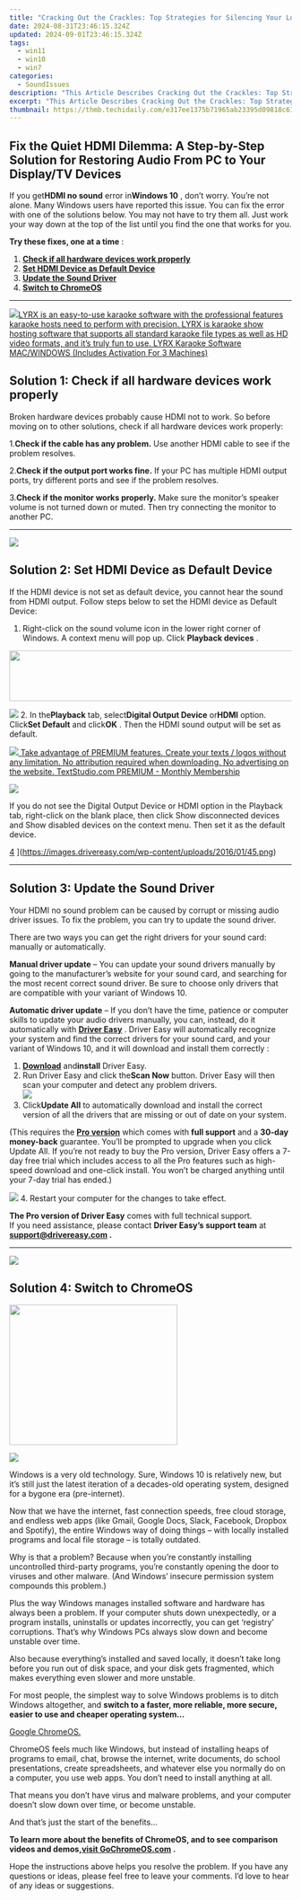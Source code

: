 ```yaml
---
title: "Cracking Out the Crackles: Top Strategies for Silencing Your Logitech G Pro X on PC This Year"
date: 2024-08-31T23:46:15.324Z
updated: 2024-09-01T23:46:15.324Z
tags:
  - win11
  - win10
  - win7
categories:
  - SoundIssues
description: "This Article Describes Cracking Out the Crackles: Top Strategies for Silencing Your Logitech G Pro X on PC This Year"
excerpt: "This Article Describes Cracking Out the Crackles: Top Strategies for Silencing Your Logitech G Pro X on PC This Year"
thumbnail: https://thmb.techidaily.com/e317ee1375b71965ab23395d09818c610ccf5d2d808f219ba689ee889a1e30c0.jpg
---
```


## Fix the Quiet HDMI Dilemma: A Step-by-Step Solution for Restoring Audio From PC to Your Display/TV Devices

If you get**HDMI no sound** error in**Windows 10** , don’t worry. You’re not alone. Many Windows users have reported this issue. You can fix the error with one of the solutions below. You may not have to try them all. Just work your way down at the top of the list until you find the one that works for you.

**Try these fixes, one at a time** :

1. [**Check if all hardware devices work properly**](https://tools.techidaily.com/drivereasy/download/)
2. [**Set HDMI Device as Default Device**](https://tools.techidaily.com/drivereasy/download/)
3. [**Update the Sound Driver**](https://tools.techidaily.com/drivereasy/download/)
4. **[Switch to ChromeOS](https://tools.techidaily.com/drivereasy/download/)**

---

<!-- affiliate ads begin -->
<a href="https://shop.pcdj.com/order/checkout.php?PRODS=4698998&QTY=1&AFFILIATE=108875&CART=1"> <img src="https://secure.avangate.com/images/merchant/47f4b6321e9fd8e8f7326a6adc1a7c1e/products/MacBook_Pro_lyrx-withsinger-tv.png" border="0">LYRX is an easy-to-use karaoke software with the professional features karaoke hosts need to perform with precision. LYRX is karaoke show hosting software that supports all standard karaoke file types as well as HD video formats, and it’s truly fun to use. 
LYRX Karaoke Software MAC/WINDOWS (Includes Activation For 3 Machines)</a>
<!-- affiliate ads end -->
## Solution 1: Check if all hardware devices work properly

 Broken hardware devices probably cause HDMI not to work. So before moving on to other solutions, check if all hardware devices work properly:

 1.**Check if the cable has any problem.** Use another HDMI cable to see if the problem resolves.

 2.**Check if the output port works fine.** If your PC has multiple HDMI output ports, try different ports and see if the problem resolves.

 3.**Check if the monitor works properly.** Make sure the monitor’s speaker volume is not turned down or muted. Then try connecting the monitor to another PC.

---

<!-- affiliate ads begin -->
<a href="https://store.massmailsoftware.com/order/checkout.php?PRODS=1300375&QTY=1&AFFILIATE=108875&CART=1"><img src="https://secure.avangate.com/images/merchant/dc87c13749315c7217cdc4ac692e704c/banera_for_partners-15_%281%29.jpg" border="0"></a>
<!-- affiliate ads end -->
## Solution 2: Set HDMI Device as Default Device

 If the HDMI device is not set as default device, you cannot hear the sound from HDMI output. Follow steps below to set the HDMI device as Default Device:

1. Right-click on the sound volume icon in the lower right corner of Windows. A context menu will pop up. Click **Playback devices** .  
<!-- affiliate ads begin -->
<a href="https://newchic.sjv.io/c/5597632/1659704/14420" target="_top" id="1659704"><img src="//a.impactradius-go.com/display-ad/14420-1659704" border="0" alt="" width="728" height="90"/></a><img height="0" width="0" src="https://imp.pxf.io/i/5597632/1659704/14420" style="position:absolute;visibility:hidden;" border="0" />
<!-- affiliate ads end -->
![](https://www.drivereasy.com/wp-content/uploads/2017/08/img_59a3d159c97f2.png)
2. In the**Playback** tab, select**Digital Output Device** or**HDMI** option. Click**Set Default** and click**OK** . Then the HDMI sound output will be set as default.  
<!-- affiliate ads begin -->
<a href="https://secure.textstudio.com/order/checkout.php?PRODS=35633281&QTY=1&AFFILIATE=108875&CART=1"> <img src="https://secure.avangate.com/images/merchant/d6eb8222c9718486bdabce8b897380f7/products/2_premium-icon.png" border="0"> Take advantage of PREMIUM features. 
Create your texts / logos without any limitation. 
No attribution required when downloading. 
No advertising on the website. 
 TextStudio.com  PREMIUM - Monthly Membership</a>
<!-- affiliate ads end -->
![](https://www.drivereasy.com/wp-content/uploads/2024/06/image-29.png)

 If you do not see the Digital Output Device or HDMI option in the Playback tab, right-click on the blank place, then click Show disconnected devices and Show disabled devices on the context menu. Then set it as the default device.

[4](https://images.drivereasy.com/wp-content/uploads/2016/01/45.png) ](https://images.drivereasy.com/wp-content/uploads/2016/01/45.png)

---

## Solution 3: Update the Sound Driver

 Your HDMI no sound problem can be caused by corrupt or missing audio driver issues. To fix the problem, you can try to update the sound driver.

 There are two ways you can get the right drivers for your sound card: manually or automatically.

**Manual driver update** – You can update your sound drivers manually by going to the manufacturer’s website for your sound card, and searching for the most recent correct sound driver. Be sure to choose only drivers that are compatible with your variant of Windows 10.

**Automatic driver update** – If you don’t have the time, patience or computer skills to update your audio drivers manually, you can, instead, do it automatically with **[Driver Easy](https://tools.techidaily.com/drivereasy/download/)**  . Driver Easy will automatically recognize your system and find the correct drivers for your sound card, and your variant of Windows 10, and it will download and install them correctly :

1. **[Download](https://tools.techidaily.com/drivereasy/download/)**  and**install** Driver Easy.
2. Run Driver Easy and click the**Scan Now** button. Driver Easy will then scan your computer and detect any problem drivers.  
![](https://www.drivereasy.com/wp-content/uploads/2024/05/DE-scan-now-6.0.jpg)
3. Click**Update All** to automatically download and install the correct version of all the drivers that are missing or out of date on your system.  

 (This requires the **[Pro version](https://tools.techidaily.com/drivereasy/download/)**  which comes with **full support**  and a **30-day money-back**  guarantee. You’ll be prompted to upgrade when you click Update All. If you’re not ready to buy the Pro version, Driver Easy offers a 7-day free trial which includes access to all the Pro features such as high-speed download and one-click install. You won’t be charged anything until your 7-day trial has ended.)  

![](https://www.drivereasy.com/wp-content/uploads/2024/05/Realtek-High-Definition-Audio.jpg)
4. Restart your computer for the changes to take effect.

**The Pro version of Driver Easy** comes with full technical support.  
 If you need assistance, please contact **Driver Easy’s support team** at **[support@drivereasy.com](https://tools.techidaily.com/drivereasy/download/) .**

---

<!-- affiliate ads begin -->
<a href="https://secure.2checkout.com/order/checkout.php?PRODS=19080710&QTY=1&AFFILIATE=108875&CART=1"><img src="https://smart-seo-tool.com/images/SmartSEOAuditorBox.png" border="0"></a>
<!-- affiliate ads end -->
## Solution 4: Switch to ChromeOS

<!-- affiliate ads begin -->
<a href="https://printrendy.pxf.io/c/5597632/1453719/17020" target="_top" id="1453719"><img src="//a.impactradius-go.com/display-ad/17020-1453719" border="0" alt="" width="300" height="250"/></a><img height="0" width="0" src="https://imp.pxf.io/i/5597632/1453719/17020" style="position:absolute;visibility:hidden;" border="0" />
<!-- affiliate ads end -->
![](https://images.drivereasy.com/wp-content/uploads/2020/03/ChromeOSDesktop.jpg)

 Windows is a very old technology. Sure, Windows 10 is relatively new, but it’s still just the latest iteration of a decades-old operating system, designed for a bygone era (pre-internet).

 Now that we have the internet, fast connection speeds, free cloud storage, and endless web apps (like Gmail, Google Docs, Slack, Facebook, Dropbox and Spotify), the entire Windows way of doing things – with locally installed programs and local file storage – is totally outdated.

 Why is that a problem? Because when you’re constantly installing uncontrolled third-party programs, you’re constantly opening the door to viruses and other malware. (And Windows’ insecure permission system compounds this problem.)

 Plus the way Windows manages installed software and hardware has always been a problem. If your computer shuts down unexpectedly, or a program installs, uninstalls or updates incorrectly, you can get ‘registry’ corruptions. That’s why Windows PCs always slow down and become unstable over time.

 Also because everything’s installed and saved locally, it doesn’t take long before you run out of disk space, and your disk gets fragmented, which makes everything even slower and more unstable.

 For most people, the simplest way to solve Windows problems is to ditch Windows altogether, and **switch to a faster, more reliable, more secure, easier to use and cheaper operating system…**

[Google ChromeOS.](https://www.google.com/chromebook/chrome-os/)

 ChromeOS feels much like Windows, but instead of installing heaps of programs to email, chat, browse the internet, write documents, do school presentations, create spreadsheets, and whatever else you normally do on a computer, you use web apps. You don’t need to install anything at all.

 That means you don’t have virus and malware problems, and your computer doesn’t slow down over time, or become unstable.

And that’s just the start of the benefits…

 **To learn more about the benefits of ChromeOS, and to see comparison videos and demos,[visit GoChromeOS.com](https://www.google.com/chromebook/chrome-os/) .**

 Hope the instructions above helps you resolve the problem. If you have any questions or ideas, please feel free to leave your comments. I’d love to hear of any ideas or suggestions.

<ins class="adsbygoogle"
     style="display:block"
     data-ad-format="autorelaxed"
     data-ad-client="ca-pub-7571918770474297"
     data-ad-slot="1223367746"></ins>



<ins class="adsbygoogle"
     style="display:block"
     data-ad-client="ca-pub-7571918770474297"
     data-ad-slot="8358498916"
     data-ad-format="auto"
     data-full-width-responsive="true"></ins>


